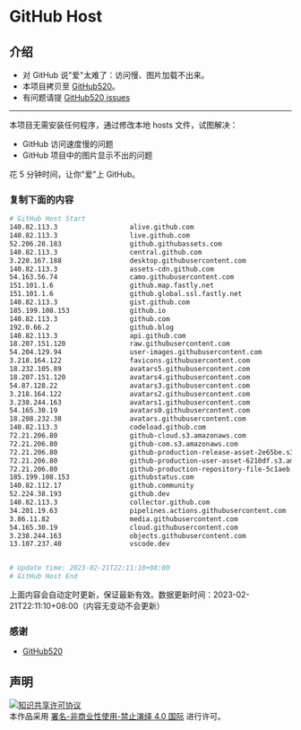 # GitHub Host
## 介绍
- 对 GitHub 说"爱"太难了：访问慢、图片加载不出来。
- 本项目拷贝至 [GitHub520](https://github.com/521xueweihan/GitHub520)。
- 有问题请提 [GitHub520 issues](https://github.com/521xueweihan/GitHub520/issues/new)

---

本项目无需安装任何程序，通过修改本地 hosts 文件，试图解决：
- GitHub 访问速度慢的问题
- GitHub 项目中的图片显示不出的问题

花 5 分钟时间，让你"爱"上 GitHub。

### 复制下面的内容
```bash
# GitHub Host Start
140.82.113.3                  alive.github.com
140.82.113.3                  live.github.com
52.206.28.183                 github.githubassets.com
140.82.113.3                  central.github.com
3.220.167.188                 desktop.githubusercontent.com
140.82.113.3                  assets-cdn.github.com
54.163.56.74                  camo.githubusercontent.com
151.101.1.6                   github.map.fastly.net
151.101.1.6                   github.global.ssl.fastly.net
140.82.113.3                  gist.github.com
185.199.108.153               github.io
140.82.113.3                  github.com
192.0.66.2                    github.blog
140.82.113.3                  api.github.com
18.207.151.120                raw.githubusercontent.com
54.204.129.94                 user-images.githubusercontent.com
3.218.164.122                 favicons.githubusercontent.com
18.232.105.89                 avatars5.githubusercontent.com
18.207.151.120                avatars4.githubusercontent.com
54.87.128.22                  avatars3.githubusercontent.com
3.218.164.122                 avatars2.githubusercontent.com
3.238.244.163                 avatars1.githubusercontent.com
54.165.30.19                  avatars0.githubusercontent.com
18.208.232.38                 avatars.githubusercontent.com
140.82.113.3                  codeload.github.com
72.21.206.80                  github-cloud.s3.amazonaws.com
72.21.206.80                  github-com.s3.amazonaws.com
72.21.206.80                  github-production-release-asset-2e65be.s3.amazonaws.com
72.21.206.80                  github-production-user-asset-6210df.s3.amazonaws.com
72.21.206.80                  github-production-repository-file-5c1aeb.s3.amazonaws.com
185.199.108.153               githubstatus.com
140.82.112.17                 github.community
52.224.38.193                 github.dev
140.82.113.3                  collector.github.com
34.201.19.63                  pipelines.actions.githubusercontent.com
3.86.11.82                    media.githubusercontent.com
54.165.30.19                  cloud.githubusercontent.com
3.238.244.163                 objects.githubusercontent.com
13.107.237.40                 vscode.dev


# Update time: 2023-02-21T22:11:10+08:00
# GitHub Host End

```
上面内容会自动定时更新，保证最新有效。数据更新时间：2023-02-21T22:11:10+08:00（内容无变动不会更新）

### 感谢

- [GitHub520](https://github.com/521xueweihan/GitHub520)

## 声明
<a rel="license" href="https://creativecommons.org/licenses/by-nc-nd/4.0/deed.zh"><img alt="知识共享许可协议" style="border-width: 0" src="https://licensebuttons.net/l/by-nc-nd/4.0/88x31.png"></a><br>本作品采用 <a rel="license" href="https://creativecommons.org/licenses/by-nc-nd/4.0/deed.zh">署名-非商业性使用-禁止演绎 4.0 国际</a> 进行许可。